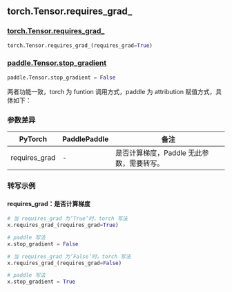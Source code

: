 ## torch.Tensor.requires_grad_
### [torch.Tensor.requires_grad_](https://pytorch.org/docs/stable/generated/torch.Tensor.requires_grad_.html?highlight=requires_grad_#torch.Tensor.requires_grad_)

```python
torch.Tensor.requires_grad_(requires_grad=True)
```

### [paddle.Tensor.stop_gradient](https://www.paddlepaddle.org.cn/documentation/docs/zh/develop/api/paddle/Tensor_cn.html#stop-gradient)

```python
paddle.Tensor.stop_gradient = False
```

两者功能一致，torch 为 funtion 调用方式，paddle 为 attribution 赋值方式，具体如下：
### 参数差异
| PyTorch       | PaddlePaddle | 备注                                                   |
| ------------- | ------------ | ------------------------------------------------------ |
| requires_grad        | -            | 是否计算梯度，Paddle 无此参数，需要转写。                                      |


### 转写示例
#### requires_grad：是否计算梯度
```python
# 当 requires_grad 为‘True’时，torch 写法
x.requires_grad_(requires_grad=True)

# paddle 写法
x.stop_gradient = False

# 当 requires_grad 为‘False’时，torch 写法
x.requires_grad_(requires_grad=False)

# paddle 写法
x.stop_gradient = True
```
